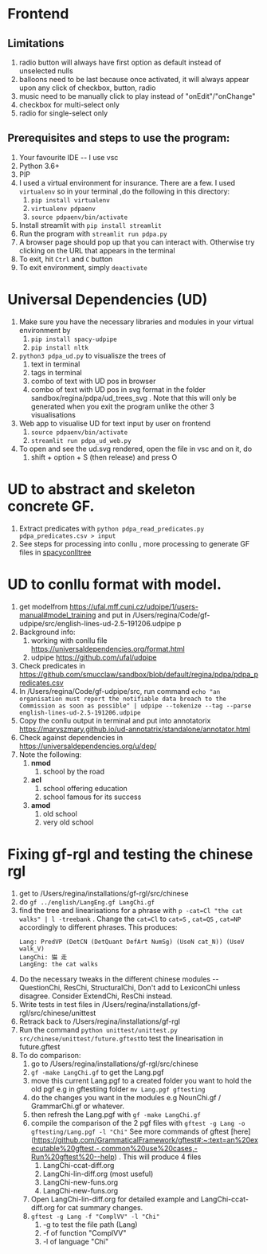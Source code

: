 # Frontend
## Limitations
1. radio button will always have first option as default instead of unselected nulls
2. balloons need to be last because once activated, it will always appear upon any click of checkbox, button, radio
3. music need to be manually click to play instead of "onEdit"/"onChange"
4. checkbox for multi-select only
5. radio for single-select only

## Prerequisites and steps to use the program:
1.  Your favourite IDE -- I use vsc
2.  Python  3.6+
3.  PIP
4.  I used a virtual environment for insurance. There are a few. I used `virtualenv` so in your terminal ,do the following in this directory:
    1.  `pip install virtualenv`
    2.  `virtualenv pdpaenv`
    3.  `source pdpaenv/bin/activate`
5.  Install streamlit with `pip install streamlit`
6.  Run the program with `streamlit run pdpa.py`
7.  A browser page should pop up that you can interact with. Otherwise try clicking on the URL that appears in the terminal
8.  To exit, hit `Ctrl` and `C` button
9.  To exit environment, simply `deactivate`

# Universal Dependencies (UD)
1. Make sure you have the necessary libraries and modules in your virtual environment by
   1. `pip install spacy-udpipe`
   2. `pip install nltk`
2. `python3 pdpa_ud.py` to visualisze the trees of
   1. text in terminal
   2. tags in terminal
   3. combo of text with UD pos in browser
   4. combo of text with UD pos in svg format in the folder sandbox/regina/pdpa/ud_trees_svg . Note that this will only be generated when you exit the program unlike the other 3 visualisations
3. Web app to visualise UD for text input by user on frontend
   1. `source pdpaenv/bin/activate`
   2. `streamlit run pdpa_ud_web.py`
4. To open and see the ud.svg rendered, open the file in vsc and on it, do
   1. shift + option + S (then release) and press O

# UD to abstract and skeleton concrete GF.
1. Extract predicates with `python pdpa_read_predicates.py pdpa_predicates.csv > input`
2. See steps for processing into conllu , more processing to generate GF files in [spacyconlltree](https://github.com/1Regina/spacyconlltree)

# UD to conllu format with model.
1. get modelfrom https://ufal.mff.cuni.cz/udpipe/1/users-manual#model_training and put in /Users/regina/Code/gf-udpipe/src/english-lines-ud-2.5-191206.udpipe p
2. Background info:
   1. working with conllu file https://universaldependencies.org/format.html
   2. udpipe https://github.com/ufal/udpipe
3. Check predicates in https://github.com/smucclaw/sandbox/blob/default/regina/pdpa/pdpa_predicates.csv
4. In /Users/regina/Code/gf-udpipe/src, run command `echo "an organisation must report the notifiable data breach to the Commission as soon as possible" | udpipe --tokenize --tag --parse english-lines-ud-2.5-191206.udpipe`
5. Copy the conllu output in terminal and put into annotatorix https://maryszmary.github.io/ud-annotatrix/standalone/annotator.html
6. Check against dependencies in https://universaldependencies.org/u/dep/
7. Note the following:
   1. **nmod**
      1. school by the road
   2. **acl**
      1. school offering education
      2. school famous for its success
   3. **amod**
      1. old school
      2. very old school

# Fixing gf-rgl and testing the chinese rgl
1. get to /Users/regina/installations/gf-rgl/src/chinese
2. do `gf ../english/LangEng.gf LangChi.gf`
3. find the tree and linearisations for a phrase with `p -cat=Cl "the cat walks" | l -treebank` . Change the `cat=Cl` to `cat=S` , `cat=QS` , `cat=NP` accordingly to different phrases. This produces:
   ```
   Lang: PredVP (DetCN (DetQuant DefArt NumSg) (UseN cat_N)) (UseV walk_V)
   LangChi: 猫 走
   LangEng: the cat walks
   ```
4. Do the necessary tweaks in the different chinese modules -- QuestionChi, ResChi, StructuralChi, Don't add to LexiconChi unless disagree. Consider ExtendChi, ResChi instead.
5. Write tests in test files in /Users/regina/installations/gf-rgl/src/chinese/unittest
6. Retrack back to /Users/regina/installations/gf-rgl
7. Run the command `python unittest/unittest.py src/chinese/unittest/future.gftest`to test the linearisation in future.gftest
8. To do comparison:
   1. go to /Users/regina/installations/gf-rgl/src/chinese
   2. `gf -make LangChi.gf` to get the Lang.pgf
   3. move this current Lang.pgf to a created folder you want to hold the old pgf e.g in gftestiing folder `mv Lang.pgf gftesting`
   4. do the changes you want in the modules e.g NounChi.gf / GrammarChi.gf or whatever.
   5. then refresh the Lang.pgf with `gf -make LangChi.gf`
   6. compile the comparison of the 2 pgf files with `gftest -g Lang -o gftesting/Lang.pgf -l "Chi"` See more commands of gftest [here] (https://github.com/GrammaticalFramework/gftest#:~:text=an%20executable%20gftest.-,common%20use%20cases,-Run%20gftest%20--help) . This will produce 4 files
      1. LangChi-ccat-diff.org
      2. LangChi-lin-diff.org (most useful)
      3. LangChi-new-funs.org
      4. LangChi-new-funs.org
   7. Open LangChi-lin-diff.org for detailed example and LangChi-ccat-diff.org for cat summary changes.
   8. `gftest -g Lang -f "ComplVV" -l "Chi"`
      1. -g to test the file path (Lang)
      2. -f of function "ComplVV"
      3. -l of language "Chi"